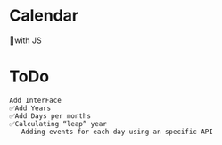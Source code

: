 # Calendar
 📅with JS
 
 # ToDo
```
Add InterFace
✅Add Years
✅Add Days per months
✅Calculating “leap” year
   Adding events for each day using an specific API
 ```
